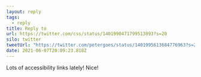 ```yaml
---
layout: reply
tags:
  - reply
title: Reply to
url: https://twitter.com/css/status/1401990471799513093?s=20
silo: twitter
tweetUrl: "https://twitter.com/petergoes/status/1401995613684776963?s=20"
date: 2021-06-07T20:09:23.818Z
---
```

 Lots of accessibility links lately! Nice!